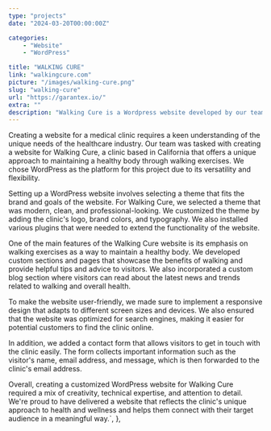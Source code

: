 ```yaml
---
type: "projects"
date: "2024-03-20T00:00:00Z"

categories: 
    - "Website"
    - "WordPress"

title: "WALKING CURE"
link: "walkingcure.com"
picture: "/images/walking-cure.png"
slug: "walking-cure"
url: "https://garantex.io/"
extra: ""
description: "Walking Cure is a Wordpress website developed by our team for a California-based clinic. The website offers a unique method to maintain a healthy body through walking exercises."
---
```

Creating a website for a medical clinic requires a keen understanding of the unique needs of the healthcare industry. Our team was tasked with creating a website for Walking Cure, a clinic based in California that offers a unique approach to maintaining a healthy body through walking exercises. We chose WordPress as the platform for this project due to its versatility and flexibility.

Setting up a WordPress website involves selecting a theme that fits the brand and goals of the website. For Walking Cure, we selected a theme that was modern, clean, and professional-looking. We customized the theme by adding the clinic's logo, brand colors, and typography. We also installed various plugins that were needed to extend the functionality of the website.

One of the main features of the Walking Cure website is its emphasis on walking exercises as a way to maintain a healthy body. We developed custom sections and pages that showcase the benefits of walking and provide helpful tips and advice to visitors. We also incorporated a custom blog section where visitors can read about the latest news and trends related to walking and overall health.

To make the website user-friendly, we made sure to implement a responsive design that adapts to different screen sizes and devices. We also ensured that the website was optimized for search engines, making it easier for potential customers to find the clinic online.

In addition, we added a contact form that allows visitors to get in touch with the clinic easily. The form collects important information such as the visitor's name, email address, and message, which is then forwarded to the clinic's email address.

Overall, creating a customized WordPress website for Walking Cure required a mix of creativity, technical expertise, and attention to detail. We're proud to have delivered a website that reflects the clinic's unique approach to health and wellness and helps them connect with their target audience in a meaningful way.`,
    },